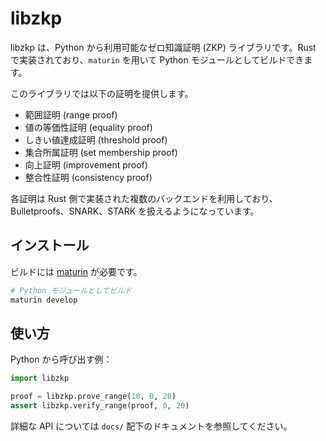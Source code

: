 # libzkp

libzkp は、Python から利用可能なゼロ知識証明 (ZKP) ライブラリです。Rust で実装されており、`maturin` を用いて Python モジュールとしてビルドできます。

このライブラリでは以下の証明を提供します。

- 範囲証明 (range proof)
- 値の等価性証明 (equality proof)
- しきい値達成証明 (threshold proof)
- 集合所属証明 (set membership proof)
- 向上証明 (improvement proof)
- 整合性証明 (consistency proof)

各証明は Rust 側で実装された複数のバックエンドを利用しており、Bulletproofs、SNARK、STARK を扱えるようになっています。

## インストール

ビルドには [maturin](https://github.com/PyO3/maturin) が必要です。

```bash
# Python モジュールとしてビルド
maturin develop
```

## 使い方

Python から呼び出す例：

```python
import libzkp

proof = libzkp.prove_range(10, 0, 20)
assert libzkp.verify_range(proof, 0, 20)
```

詳細な API については `docs/` 配下のドキュメントを参照してください。
